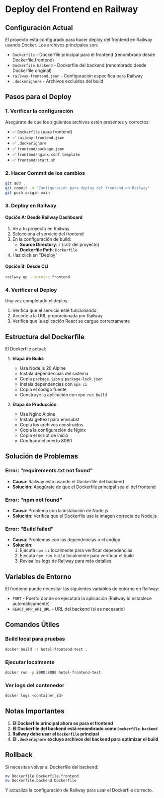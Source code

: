 # Deploy del Frontend en Railway

## Configuración Actual

El proyecto está configurado para hacer deploy del frontend en Railway usando Docker. Los archivos principales son:

- `Dockerfile` - Dockerfile principal para el frontend (renombrado desde Dockerfile.frontend)
- `Dockerfile.backend` - Dockerfile del backend (renombrado desde Dockerfile original)
- `railway-frontend.json` - Configuración específica para Railway
- `.dockerignore` - Archivos excluidos del build

## Pasos para el Deploy

### 1. Verificar la configuración

Asegúrate de que los siguientes archivos estén presentes y correctos:

- ✅ `Dockerfile` (para frontend)
- ✅ `railway-frontend.json`
- ✅ `.dockerignore`
- ✅ `frontend/package.json`
- ✅ `frontend/nginx.conf.template`
- ✅ `frontend/start.sh`

### 2. Hacer Commit de los cambios

```bash
git add .
git commit -m "Configuración para deploy del frontend en Railway"
git push origin main
```

### 3. Deploy en Railway

#### Opción A: Desde Railway Dashboard
1. Ve a tu proyecto en Railway
2. Selecciona el servicio del frontend
3. En la configuración de build:
   - **Source Directory**: `/` (raíz del proyecto)
   - **Dockerfile Path**: `Dockerfile`
4. Haz click en "Deploy"

#### Opción B: Desde CLI
```bash
railway up --service frontend
```

### 4. Verificar el Deploy

Una vez completado el deploy:
1. Verifica que el servicio esté funcionando
2. Accede a la URL proporcionada por Railway
3. Verifica que la aplicación React se cargue correctamente

## Estructura del Dockerfile

El Dockerfile actual:

1. **Etapa de Build**:
   - Usa Node.js 20 Alpine
   - Instala dependencias del sistema
   - Copia `package.json` y `package-lock.json`
   - Instala dependencias con `npm ci`
   - Copia el código fuente
   - Construye la aplicación con `npm run build`

2. **Etapa de Producción**:
   - Usa Nginx Alpine
   - Instala gettext para envsubst
   - Copia los archivos construidos
   - Copia la configuración de Nginx
   - Copia el script de inicio
   - Configura el puerto 8080

## Solución de Problemas

### Error: "requirements.txt not found"
- **Causa**: Railway está usando el Dockerfile del backend
- **Solución**: Asegúrate de que el Dockerfile principal sea el del frontend

### Error: "npm not found"
- **Causa**: Problema con la instalación de Node.js
- **Solución**: Verifica que el Dockerfile use la imagen correcta de Node.js

### Error: "Build failed"
- **Causa**: Problemas con las dependencias o el código
- **Solución**: 
  1. Ejecuta `npm ci` localmente para verificar dependencias
  2. Ejecuta `npm run build` localmente para verificar el build
  3. Revisa los logs de Railway para más detalles

## Variables de Entorno

El frontend puede necesitar las siguientes variables de entorno en Railway:

- `PORT` - Puerto donde se ejecutará la aplicación (Railway lo establece automáticamente)
- `REACT_APP_API_URL` - URL del backend (si es necesario)

## Comandos Útiles

### Build local para pruebas
```bash
docker build -t hotel-frontend-test .
```

### Ejecutar localmente
```bash
docker run -p 8080:8080 hotel-frontend-test
```

### Ver logs del contenedor
```bash
docker logs <container_id>
```

## Notas Importantes

1. **El Dockerfile principal ahora es para el frontend**
2. **El Dockerfile del backend está renombrado como `Dockerfile.backend`**
3. **Railway debe usar el `Dockerfile` principal**
4. **El `.dockerignore` excluye archivos del backend para optimizar el build**

## Rollback

Si necesitas volver al Dockerfile del backend:

```bash
mv Dockerfile Dockerfile.frontend
mv Dockerfile.backend Dockerfile
```

Y actualiza la configuración de Railway para usar el Dockerfile correcto.
